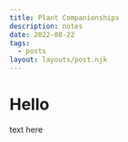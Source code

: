 ```yaml
---
title: Plant Companionships
description: notes
date: 2022-08-22
tags:
  - posts
layout: layouts/post.njk
---
```


# Hello

text here